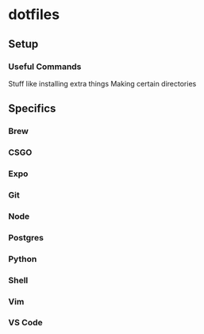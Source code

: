 # dotfiles

## Setup

### Useful Commands

Stuff like installing extra things
Making certain directories

## Specifics

### Brew

### CSGO

### Expo

### Git

### Node

### Postgres

### Python

### Shell

### Vim

### VS Code
